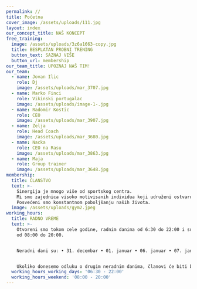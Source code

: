 ```yaml
---
permalink: //
title: Početna
cover_image: /assets/uploads/111.jpg
layout: index
our_concept_title: NAŠ KONCEPT
free_training:
  image: /assets/uploads/3z6a1663-copy.jpg
  title: BESPLATAN PROBNI TRENING
  button_text: SAZNAJ VIŠE
  button_url: membership
our_team_title: UPOZNAJ NAŠ TIM!
our_team:
  - name: Jovan Ilic
    role: Dj
    image: /assets/uploads/mar_3707.jpg
  - name: Marko Finci
    role: Vikinski portugalac
    image: /assets/uploads/image-1-.jpg
  - name: Radomir Kostic
    role: CEO
    image: /assets/uploads/mar_3907.jpg
  - name: Zelja
    role: Head Coach
    image: /assets/uploads/mar_3680.jpg
  - name: Nacka
    role: CEO na Rasu
    image: /assets/uploads/mar_3863.jpg
  - name: Maja
    role: Group trainer
    image: /assets/uploads/mar_3648.jpg
membership:
  title: ČLANSTVO
  text: >-
    Sinergija je mnogo više od sportskog centra. 
    Mi smo zajednica visoko motivisanih individua koji udruženi ostvaruju veću vrednost. 
    Posvećeni smo konstantnom poboljšanju naših života.
  image: /assets/uploads/gym2.jpeg
working_hours:
  title: RADNO VREME
  text: >-
    Otvoreni smo tokom cele godine, radnim danima od 6:30 do 22:00 i subotom
    od 08:00 do 20:00.


    Neradni dani su: • 31. decembar • 01. januar • 06. januar • 07. januar • Uskrs • 01. maj


    Ukoliko donesemo odluku o drugim neradnim danima, članovi će biti blagovremeno obavešteni.
  working_hours_working_days: '06:30 - 22:00'
  working_hours_weekend: '08:00 - 20:00'
---
```

